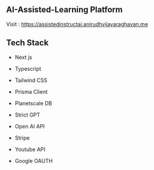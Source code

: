 ## AI-Assisted-Learning Platform 

Visit : https://assistedinstructai.anirudhvijayaraghavan.me


## Tech Stack
* Next js

* Typescript

* Tailwind CSS

* Prisma Client

* Planetscale DB

* Strict GPT

* Open AI API

* Stripe

* Youtube API

* Google OAUTH

